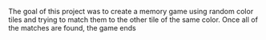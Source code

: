 The goal of this project was to create a memory game using random color tiles and trying to match them to the other tile of the same color. Once all of the matches are found, the game ends
